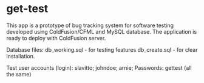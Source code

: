 # get-test
This app is a prototype of bug tracking system for software testing developed using ColdFusion/CFML and MySQL database.
The application is ready to deploy with ColdFusion server. 

Database files:
db_working.sql - for testing features 
db_create.sql  - for clear installation.

Test user accounts (login): 
slavitto; 
johndoe; 
arnie;
Passwords: gettest 
(all the same)
